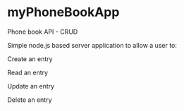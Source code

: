 # myPhoneBookApp
Phone book API - CRUD

Simple node.js based server application to allow a user to:

Create an entry

Read an entry

Update an entry

Delete an entry
